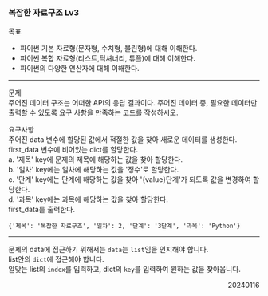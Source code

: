 ### 복잡한 자료구조 Lv3
목표  
- 파이썬 기본 자료형(문자형, 수치형, 불린형)에 대해 이해한다.
- 파이썬 복합 자료형(리스트,딕셔너리, 튜플)에 대해 이해한다.
- 파이썬의 다양한 연산자에 대해 이해한다.

---
문제  
주어진 데이터 구조는 어떠한 API의 응답 결과이다. 주어진 데이터 중, 필요한 데이터만 출력할 수 있도록 요구 사항을 만족하는 코드를 작성하시오.     

요구사항  
주어진 data 변수에 할당된 값에서 적절한 값을 찾아 새로운 데이터를 생성한다.  
first_data 변수에 비어있는 dict를 할당한다.  
a. '제목' key에 문제의 제목에 해당하는 값을 찾아 할당한다.  
b. '일차' key에는 일차에 해당하는 값을 '정수'로 할당한다.  
c. '단계' key에는 단계에 해당하는 값을 찾아 '{value}단계'가 되도록 값을 변경하여 할당한다.  
d. '과목' key에는 과목에 해당하는 값을 찾아 할당한다.  
first_data를 출력한다.
```
{'제목': '복잡한 자료구조', '일차': 2, '단계': '3단계', '과목': 'Python'}
```
---
문제의 data에 접근하기 위해서는 `data`는 `list`임을 인지해야 합니다.  
list안의 `dict`에 접근해야 합니다.  
알맞는 list의 `index`를 입력하고, dict의 `key`를 입력하여 원하는 값을 찾아옵니다.
<div style="text-align: right">20240116</div>